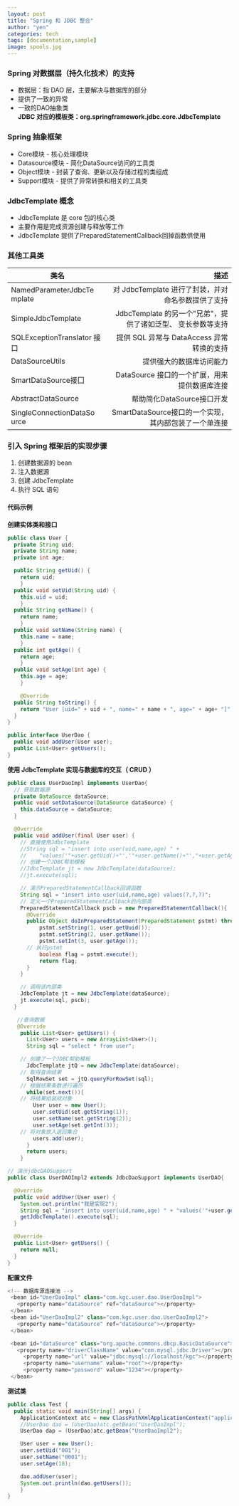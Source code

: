 ```yaml
---
layout: post
title: "Spring 和 JDBC 整合"
author: "yen"
categories: tech
tags: [documentation,sample]
image: spools.jpg
---
```

### Spring 对数据层（持久化技术）的支持
- 数据层：指 DAO 层，主要解决与数据库的部分
- 提供了一致的异常
- 一致的DAO抽象类  
**JDBC 对应的模板类：org.springframework.jdbc.core.JdbcTemplate**  

### Spring 抽象框架
- Core模块 - 核心处理模块
- Datasource模块 - 简化DataSource访问的工具类
- Object模块 - 封装了查询、更新以及存储过程的类组成
- Support模块 - 提供了异常转换和相关的工具类

### JdbcTemplate 概念
- JdbcTemplate 是 core 包的核心类
- 主要作用是完成资源创建与释放等工作
- JdbcTemplate 提供了PreparedStatementCallback回掉函数供使用

### 其他工具类
| 类名 | 描述 |
| - | -: |
| NamedParameterJdbcTe mpIate | 对 JdbcTemplate 进行了封装，并对命名参数提供了支持 |  
| SimpleJdbcTempIate | JdbcTemplate 的另一个"兄弟"，提供了诸如泛型、 变长参数等支持 |
| SQLExceptionTransIator 接口 | 提供 SQL 异常与 DataAccess 异常转换的支持 |
| DataSourceUtils | 提供强大的数据库访问能力 |
| SmartDataSource接囗 | DataSource 接口的一个扩展，用来提供数据库连接 |
| AbstractDataSource | 帮助简化DataSource接口开发 |
| SingleConnectionDataSo urce | SmartDataSource接口的一个实现，其内部包装了一个单连接 |

### 引入 Spring 框架后的实现步骤
1. 创建数据源的 bean
2. 注入数据源
3. 创建 JdbcTemplate
4. 执行 SQL 语句

#### 代码示例
**创建实体类和接口**
~~~java
public class User {
  private String uid;
  private String name;
  private int age;

  public String getUid() {
    return uid;
	}
  public void setUid(String uid) {
    this.uid = uid;
	}
  public String getName() {
    return name;
	}
  public void setName(String name) {
    this.name = name;
	}
  public int getAge() {
    return age;
	}
  public void setAge(int age) {
    this.age = age;
	}

	@Override
  public String toString() {
    return "User [uid=" + uid + ", name=" + name + ", age=" + age+ "]";
  }
}
~~~
~~~java
public interface UserDao {
  public void addUser(User user);
  public List<User> getUsers();
}
~~~

**使用 JdbcTemplate 实现与数据库的交互（ CRUD ）**
~~~java
public class UserDaoImpl implements UserDao{
  // 获取数据源
  private DataSource dataSource;
  public void setDataSource(DataSource dataSource) {
    this.dataSource = dataSource;
  }

  @Override
  public void addUser(final User user) {
    // 直接使用JdbcTemplate
    //String sql = "insert into user(uid,name,age) " +
    //    "values('"+user.getUid()+"','"+user.getName()+"',"+user.getAge()+")";
    // 创建一个JDBC帮助模板
    //JdbcTemplate jt = new JdbcTemplate(dataSource);
    //jt.execute(sql);

    // 演示PreparedStatementCallback回调函数
    String sql = "insert into user(uid,name,age) values(?,?,?)";
    // 定义一个PreparedStatementCallback的内部类
    PreparedStatementCallback pscb = new PreparedStatementCallback(){
      @Override
      public Object doInPreparedStatement(PreparedStatement pstmt) throws SQLException, DataAccessException {
          pstmt.setString(1, user.getUuid());
          pstmt.setString(2, user.getName());
          pstmt.setInt(3, user.getAge());
      // 执行pstmt
          boolean flag = pstmt.execute();
          return flag;
      }
    }

    // 调用该内部类
    JdbcTemplate jt = new JdbcTemplate(dataSource);
    jt.execute(sql, pscb);
  }

   //查询数据
   @Override
    public List<User> getUsers() {
      List<User> users = new ArrayList<User>();
      String sql = "select * from user";

    // 创建了一个JDBC帮助模板
      JdbcTemplate jtQ = new JdbcTemplate(dataSource);
    // 取得查询结果
      SqlRowSet set = jtQ.queryForRowSet(sql);
    // 根据结果条数进行遍历
      while(set.next()){
    // 将结果组装成对象
        User user = new User();
        user.setUid(set.getString(1));
        user.setName(set.getString(2));
        user.setAge(set.getInt(3));
    // 将对象放入返回集合
        users.add(user);
      }
      return users;
    }
~~~
~~~java
// 演示jdbcDAOSupport
public class UserDAOImpl2 extends JdbcDaoSupport implements UserDAO{

  @Override
  public void addUser(User user) {
    System.out.println("我是实现2");
    String sql = "insert into user(uid,name,age) " + "values('"+user.getUuid()+"','"+user.getName()+"',"+user.getAge()+")";
    getJdbcTemplate().execute(sql);
  }

  @Override
  public List<User> getUsers() {
    return null;
  }
}
~~~

**配置文件**
~~~java
<!-- 数据库源连接池 -->
 <bean id="UserDaoImpl" class="com.kgc.user.dao.UserDaoImpl">
   <property name="dataSource" ref="dataSource"></property>
 </bean>
 <bean id="UserDaoImpl2" class="com.kgc.user.dao.UserDaoImpl2">
   <property name="dataSource" ref="dataSource"></property>
 </bean>

 <bean id="dataSource" class="org.apache.commons.dbcp.BasicDataSource">
   <property name="driverClassName" value="com.mysql.jdbc.Driver"></property>
	 <property name="url" value="jdbc:mysql://localhost/kgc"></property>
	 <property name="username" value="root"></property>
	 <property name="password" value="1234"></property>
 </bean>
~~~

**测试类**
~~~java
public class Test {
  public static void main(String[] args) {
    ApplicationContext atc = new ClassPathXmlApplicationContext("applicationContext.xml");
    //UserDao dao = (UserDao)atc.getBean("UserDaoImpl");
    UserDao dap = (UserDao)atc.getBean("UserDaoImpl2");

    User user = new User();
    user.setUid("001");
    user.setName("0001");
    user.setAge(18);

    dao.addUser(user);
    System.out.println(dao.getUsers());
	}
}
~~~
